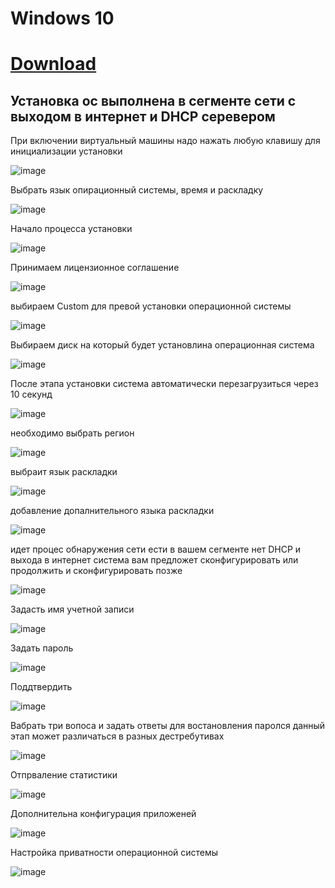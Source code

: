 # Windows 10
# [Download](https://www.microsoft.com/ru-ru/windows-server/trial )
## Установка ос выполнена в сегменте сети с выходом в интернет и DHCP серевером
При включении виртуальный машины надо нажать любую клавишу для инициализации установки

![image](https://user-images.githubusercontent.com/79700810/154100722-a3db76cd-d924-45a1-80c0-0bc6c0b4c5b1.png)

Выбрать язык опирационный системы, время и раскладку

![image](https://user-images.githubusercontent.com/79700810/154100785-6ec2bcdd-820b-4931-a23a-ef10bb0bb56f.png)

Начало процесса установки

![image](https://user-images.githubusercontent.com/79700810/154100823-09f0b378-10d3-41d1-b573-a3e65afb1ef1.png)

Принимаем лицензионное соглашение

![image](https://user-images.githubusercontent.com/79700810/154100889-2ec212d0-9121-45a7-8753-c6a5308169f9.png)

выбираем Custom для превой установки операционной системы

![image](https://user-images.githubusercontent.com/79700810/154100926-8320fc3f-693d-4f38-abbf-57686aff4b52.png)

Выбираем диск на который будет установлина операционная система 

![image](https://user-images.githubusercontent.com/79700810/154100944-63fa00d0-4fef-4cc8-b4c0-80479dc9257d.png)

После этапа установки система автоматически перезагрузиться через 10 секунд

![image](https://user-images.githubusercontent.com/79700810/154101365-9fb61a2e-9d2a-4d37-a066-1582d1cec224.png)

необходимо выбрать регион

![image](https://user-images.githubusercontent.com/79700810/154455328-7cfb588e-1472-4b6d-a664-b52a41609314.png)

выбраит язык раскладки

![image](https://user-images.githubusercontent.com/79700810/154455441-f6550d7b-73dd-4ce2-8c1e-1084e12e0a66.png)

добавление допалнительного языка раскладки 

![image](https://user-images.githubusercontent.com/79700810/154455511-4561908f-8d10-47af-a46b-ef94431deddc.png)

идет процес обнаружения сети ести в вашем сегменте нет DHCP и выхода в интернет система вам предложет сконфигурировать или продолжить и сконфигурировать позже 

![image](https://user-images.githubusercontent.com/79700810/154455762-60c1d6c4-e7fe-4df1-bdcb-a45d0dbc6595.png)

Задасть имя учетной записи

![image](https://user-images.githubusercontent.com/79700810/154455936-7460030c-06a2-41bd-9dd5-1c451f36e046.png)

Задать пароль 

![image](https://user-images.githubusercontent.com/79700810/154456122-cea21037-1535-44cc-854d-d0174d59af86.png)

Поддтвердить

![image](https://user-images.githubusercontent.com/79700810/154456188-f79d0878-3b74-425e-9ada-32c588cdb384.png)

Вабрать три вопоса и задать ответы для востановления паролся данный этап может различаться в разных дестребутивах

![image](https://user-images.githubusercontent.com/79700810/154456407-fce1b0b4-44ef-446c-9fdc-b99755922930.png)

Отпрваление статистики 

![image](https://user-images.githubusercontent.com/79700810/154456521-47992aa9-bbf6-4d79-b4be-6e91a235a87d.png)

Дополнительна конфигурация приложеней 

![image](https://user-images.githubusercontent.com/79700810/154457156-edcda52e-fe20-4a82-b7aa-826d87c4164a.png)

Настройка приватности операционной системы 

![image](https://user-images.githubusercontent.com/79700810/154457289-226095b0-a7ef-43e1-b602-1dcf87a819d2.png)


